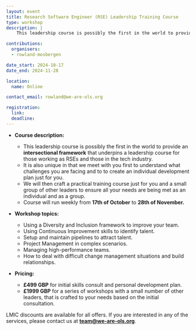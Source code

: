 ```yaml
---
layout: event
title: Research Software Engineer (RSE) Leadership Training Course
type: workshop
description: |
    This leadership course is possibly the first in the world to provide an intersectional framework that underpins a leadership course for those working as RSEs and those in  the tech industry.

contributions:
  organisers:
  - rowland-mosbergen

date_start: 2024-10-17
date_end: 2024-11-28

location:
  name: Online

contact_email: rowland@we-are-ols.org

registration:
  link: 
  deadline: 
---
```


* **Course description:**
  * This leadership course is possibly the first in the world to provide an **intersectional framework** that underpins a leadership course for those working as RSEs and those in the tech industry.
  * It is also unique in that we meet with you first to understand what challenges you are facing and to to create an individual development plan just for you.
  * We will then craft a practical training course just for you and a small group of other leaders to ensure all your needs are being met as an individual and as a group.
  * Course will run weekly from **17th of October** to **28th of November.**

* **Workshop topics:**
  * Using a Diversity and Inclusion framework to improve your team.
  * Using Continuous Improvement skills to identify talent.
  * Setup and maintain pipelines to attract talent.
  * Project Management in complex scenarios.
  * Managing high-performance teams.
  * How to deal with difficult change management situations and build relationships.

* **Pricing:** 
  * **£499 GBP** for initial skills consult and personal development plan.
  * **£1999 GBP** for a series of workshops with a small number of other leaders, that is crafted to your needs based on the initial consultation.

LMIC discounts are available for all offers. If you are interested in any of the services, please contact us at **[team@we-are-ols.org](mailto:team@we-are-ols.org)**.